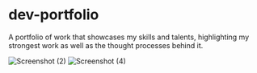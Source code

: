 # dev-portfolio

A portfolio of work that showcases my skills and talents, highlighting my strongest work as well as the thought processes behind it.

![Screenshot (2)](https://user-images.githubusercontent.com/108298588/179096875-d2e2327d-f206-4659-b710-4f9cd99c6139.png)
![Screenshot (4)](https://user-images.githubusercontent.com/108298588/179096879-345be509-d651-4c11-9321-ddc508709c11.png)
